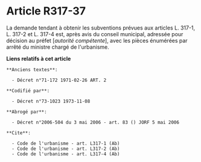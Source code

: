 # Article R317-37

La demande tendant à obtenir les subventions prévues aux articles L. 317-1, L. 317-2 et L. 317-4 est, après avis du conseil
municipal, adressée pour décision au préfet [*autorité compétente*], avec les pièces énumérées par arrêté du ministre chargé
de l'urbanisme.

**Liens relatifs à cet article**

	**Anciens textes**:

	  - Décret n°71-172 1971-02-26 ART. 2

	**Codifié par**:

	  - Décret n°73-1023 1973-11-08

	**Abrogé par**:

	  - Décret n°2006-504 du 3 mai 2006 - art. 83 () JORF 5 mai 2006

	**Cite**:

	  - Code de l'urbanisme - art. L317-1 (Ab)
	  - Code de l'urbanisme - art. L317-2 (Ab)
	  - Code de l'urbanisme - art. L317-4 (Ab)
